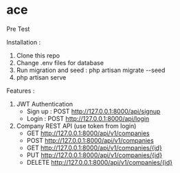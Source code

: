 # ace
Pre Test

Installation : 
  1. Clone this repo
  2. Change .env files for database
  3. Run migration and seed : php artisan migrate --seed
  4. php artisan serve
  
Features :
  1. JWT Authentication
      - Sign up : POST http://127.0.0.1:8000/api/signup
      - Login : POST http://127.0.0.1:8000/api/login
  2. Company REST API (use token from login)
      - GET http://127.0.0.1:8000/api/v1/companies
      - POST http://127.0.0.1:8000/api/v1/companies
      - GET http://127.0.0.1:8000/api/v1/companies/{id}
      - PUT http://127.0.0.1:8000/api/v1/companies/{id}
      - DELETE http://127.0.0.1:8000/api/v1/companies/{id}
